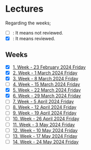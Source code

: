 # Lectures

Regarding the weeks;
- [ ] : It means not reviewed.
- [x] : It means reviewed.

## Weeks
- [x] [1. Week - 23 February 2024 Friday](01_23_02_2024.ipynb)
- [x] [2. Week - 1 March 2024 Friday](02_01_03_2024.ipynb)
- [x] [3. Week - 8 March 2024 Friday](03_08_03_2024.ipynb)
- [ ] [4. Week - 15 March 2024 Friday](04_15_03_2024.ipynb)
- [x] [5. Week - 22 March 2024 Friday](05_22_03_2024.ipynb)
- [x] [6. Week - 29 March 2024 Friday](06_29_03_2024.ipynb)
- [ ] [7. Week - 5 April 2024 Friday](07_05_04_2024.ipynb)
- [ ] [8. Week - 12 April 2024 Friday](08_12_04_2024.ipynb)
- [ ] [9. Week - 19 April 2024 Friday](09_19_04_2024.ipynb)
- [ ] [10. Week - 26 April 2024 Friday](10_26_04_2024.ipynb)
- [ ] [11. Week - 3 May 2024 Friday](11_03_05_2024.ipynb)
- [ ] [12. Week - 10 May 2024 Friday](12_10_05_2024.ipynb)
- [ ] [13. Week - 17 May 2024 Friday](13_17_05_2024.ipynb)
- [ ] [14. Week - 24 May 2024 Friday](14_24_05_2024.ipynb)
